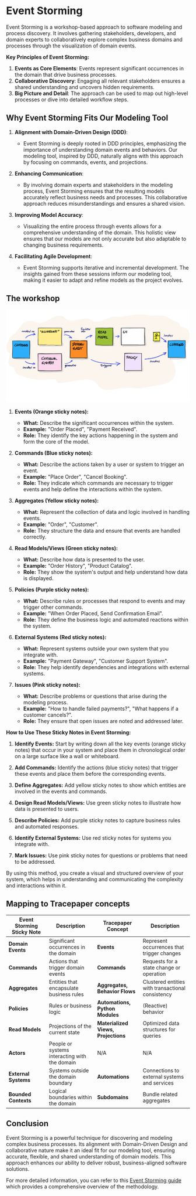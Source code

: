 # Event Storming

Event Storming is a workshop-based approach to software modeling and process discovery. It involves gathering
stakeholders, developers, and domain experts to collaboratively explore complex business domains and processes through
the visualization of domain events.

**Key Principles of Event Storming:**

1. **Events as Core Elements**: Events represent significant occurrences in the domain that drive business processes.
2. **Collaborative Discovery**: Engaging all relevant stakeholders ensures a shared understanding and uncovers hidden
   requirements.
3. **Big Picture and Detail**: The approach can be used to map out high-level processes or dive into detailed workflow
   steps.

## Why Event Storming Fits Our Modeling Tool

1. **Alignment with Domain-Driven Design (DDD)**:
    - Event Storming is deeply rooted in DDD principles, emphasizing the importance of understanding domain events and
      behaviors. Our modeling tool, inspired by DDD, naturally aligns with this approach by focusing on commands,
      events, and projections.

2. **Enhancing Communication**:
    - By involving domain experts and stakeholders in the modeling process, Event Storming ensures that the resulting
      models accurately reflect business needs and processes. This collaborative approach reduces misunderstandings and
      ensures a shared vision.

3. **Improving Model Accuracy**:
    - Visualizing the entire process through events allows for a comprehensive understanding of the domain. This
      holistic view ensures that our models are not only accurate but also adaptable to changing business requirements.

4. **Facilitating Agile Development**:
    - Event Storming supports iterative and incremental development. The insights gained from these sessions inform our
      modeling tool, making it easier to adapt and refine models as the project evolves.

## The workshop

![image](../images/event-storming.png)

1. **Events (Orange sticky notes):**
    - **What:** Describe the significant occurrences within the system.
    - **Example:** "Order Placed", "Payment Received".
    - **Role:** They identify the key actions happening in the system and form the core of the model.

2. **Commands (Blue sticky notes):**
    - **What:** Describe the actions taken by a user or system to trigger an event.
    - **Example:** "Place Order", "Cancel Booking".
    - **Role:** They indicate which commands are necessary to trigger events and help define the interactions within the
      system.

3. **Aggregates (Yellow sticky notes):**
    - **What:** Represent the collection of data and logic involved in handling events.
    - **Example:** "Order", "Customer".
    - **Role:** They structure the data and ensure that events are handled correctly.

4. **Read Models/Views (Green sticky notes):**
    - **What:** Describe how data is presented to the user.
    - **Example:** "Order History", "Product Catalog".
    - **Role:** They show the system's output and help understand how data is displayed.

5. **Policies (Purple sticky notes):**
    - **What:** Describe rules or processes that respond to events and may trigger other commands.
    - **Example:** "When Order Placed, Send Confirmation Email".
    - **Role:** They define the business logic and automated reactions within the system.

6. **External Systems (Red sticky notes):**
    - **What:** Represent systems outside your own system that you integrate with.
    - **Example:** "Payment Gateway", "Customer Support System".
    - **Role:** They help identify dependencies and integrations with external systems.

7. **Issues (Pink sticky notes):**
    - **What:** Describe problems or questions that arise during the modeling process.
    - **Example:** "How to handle failed payments?", "What happens if a customer cancels?".
    - **Role:** They ensure that open issues are noted and addressed later.

**How to Use These Sticky Notes in Event Storming:**

1. **Identify Events:** Start by writing down all the key events (orange sticky notes) that occur in your system and
   place them in chronological order on a large surface like a wall or whiteboard.

2. **Add Commands:** Identify the actions (blue sticky notes) that trigger these events and place them before the
   corresponding events.

3. **Define Aggregates:** Add yellow sticky notes to show which entities are involved in the events and commands.

4. **Design Read Models/Views:** Use green sticky notes to illustrate how data is presented to users.

5. **Describe Policies:** Add purple sticky notes to capture business rules and automated responses.

6. **Identify External Systems:** Use red sticky notes for systems you integrate with.

7. **Mark Issues:** Use pink sticky notes for questions or problems that need to be addressed.

By using this method, you create a visual and structured overview of your system, which helps in understanding and
communicating the complexity and interactions within it.

## Mapping to Tracepaper concepts

| Event Storming Sticky Note | Description                                  | Tracepaper Concept                  | Description                                       |
|----------------------------|----------------------------------------------|-------------------------------------|---------------------------------------------------|
| **Domain Events**          | Significant occurrences in the domain        | **Events**                          | Represent occurrences that trigger changes        |
| **Commands**               | Actions that trigger domain events           | **Commands**                        | Requests for a state change or operation          |
| **Aggregates**             | Entities that encapsulate business rules     | **Aggregates, Behavior Flows**      | Clustered entities with transactional consistency |
| **Policies**               | Rules or business logic                      | **Automations, Python Modules**     | (Reactive) behavior                               |
| **Read Models**            | Projections of the current state             | **Materialized Views, Projections** | Optimized data structures for queries             |
| **Actors**                 | People or systems interacting with the domain| N/A                                 | N/A                                               |
| **External Systems**       | Systems outside the domain boundary          | **Automations**                     | Connections to external systems and services      |
| **Bounded Contexts**       | Logical boundaries within the domain         | **Subdomains**                      | Bundle related aggregates                         |

## Conclusion

Event Storming is a powerful technique for discovering and modeling complex business processes. Its alignment with
Domain-Driven Design and collaborative nature make it an ideal fit for our modeling tool, ensuring accurate, flexible,
and shared understanding of domain models. This approach enhances our ability to deliver robust, business-aligned
software solutions.

For more detailed information, you can refer to this [Event Storming guide](https://www.eventstorming.com/) which
provides a comprehensive overview of the methodology.